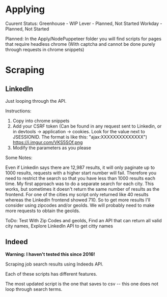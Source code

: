 

# Applying

Cuurent Status:
Greenhouse - WIP
Lever - Planned, Not Started
Workday - Planned, Not Started

Planned:
In the Apply/NodePuppeteer folder you will find scripts for pages that require headless chrome (With captcha and cannot be done purely through requests in chrome snippets)



# Scraping

## LinkedIn

Just looping through the API. 

Instructions:
1. Copy into chrome snippets
2. Add your CSRF token
    (Can be found in any request sent to Linkedin, or in devtools -> application -> cookies. Look for the value next to JSESSIONID. The format is like this: "ajax:XXXXXXXXXXXXXX")
    https://i.imgur.com/VKS5SOf.png
3. Modify the parameters as you please

Some Notes:

Even if Linkedin says there are 12,987 results, it will only paginate up to 1000 results, requests with a higher start number will fail. Therefore you need to restrict the search so that you have less than 1000 results each time. My first approach was to do a separate search for each city. This works, but sometimes it doesn't return the same number of results as the frontend. For one of the cities my script only returned like 40 results whereas the LinkedIn frontend showed 710. 
So to get more results I'll consider using zipcodes and/or geoIds. We will probably need to make more requests to obtain the geoIds.  

ToDo:
Test With Zip Codes and geoIds,
Find an API that can return all valid city names,
Explore LinkedIn API to get citty names


## Indeed

**Warning: I haven't tested this since 2016!**

Scraping job search results using Indeeds API.

Each of these scripts has different features.

The most updated script is the one that saves to csv -- this one does not loop through search terms.

